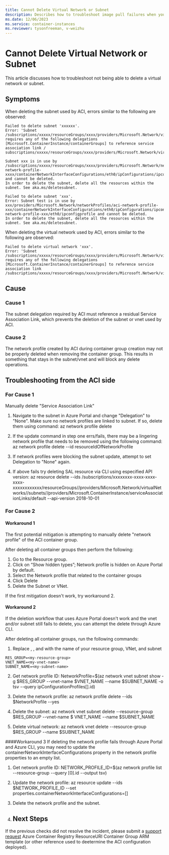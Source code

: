 ```yaml
---
title: Cannot Delete Virtual Network or Subnet
description: Describes how to troubleshoot image pull failures when you deploy to Azure Container Instances (ACI) from Azure Container Registry (ACR) by using a managed identity.
ms.date: 12/06/2023
ms.service: container-instances
ms.reviewer: tysonfreeman, v-weizhu
---
```


# Cannot Delete Virtual Network or Subnet

This article discusses how to troubleshoot not being able to delete a virtual network or subnet.

## Symptoms

When deleting the subnet used by ACI, errors similar to the following are observed: 
```
Failed to delete subnet 'xxxxxx'.
Error: 'Subnet /subscriptions/xxxxx/resourceGroups/xxxx/providers/Microsoft.Network/virtualNetworks/xxxxxx/subnets/xxxxxx requires any of the following delegations
[Microsoft.ContainerInstance/containerGroups] to reference service association link /
subscriptions/xxxxx/resourceGroups/xxxx/providers/Microsoft.Network/virtualNetworks/xxxxxx/subnets/xxxxxx/serviceAssociationLinks/acisal.'
```
```
Subnet xxx is in use by /subscriptions/xxxxx/resourceGroups/xxxx/providers/Microsoft.Network/networkProfiles/aci-network-profile-xxxx/containerNetworkInterfaceConfigurations/eth0/ipConfigurations/ipconfigprofile and cannot be deleted. 
In order to delete the subnet, delete all the resources within the subnet. See aka.ms/deletesubnet.
```
```
Failed to delete subnet 'xxx'. 
Error: Subnet test is in use by xxx/providers/Microsoft.Network/networkProfiles/aci-network-profile-xxx/containerNetworkInterfaceConfigurations/eth0/ipConfigurations/ipconfigprofile'>aci-network-profile-xxx/eth0/ipconfigprofile and cannot be deleted. 
In order to delete the subnet, delete all the resources within the subnet. See aka.ms/deletesubnet.
```
When deleting the virtual network used by ACI, errors similar to the following are observed: 
```
Failed to delete virtual network 'xxx'. 
Error: 'Subnet /subscriptions/xxxxx/resourceGroups/xxxx/providers/Microsoft.Network/virtualNetworks/xxxxxx/subnets/xxxxxx requires any of the following delegations [Microsoft.ContainerInstance/containerGroups] to reference service association link 
/subscriptions/xxxxx/resourceGroups/xxxx/providers/Microsoft.Network/virtualNetworks/xxxxxx/subnets/xxxxxx/serviceAssociationLinks/acisal.'
```

## Cause
### Cause 1
The subnet delegation required by ACI must reference a residual Service Association Link, which prevents the deletion of the subnet or vnet used by ACI.
### Cause 2
The network profile created by ACI during container group creation may not be properly deleted when removing the container group. This results in something that stays in the subnet/vnet and will block any delete operations.

## Troubleshooting from the ACI side

### For Cause 1
Manually delete "Service Association Link"
1. Navigate to the subnet in Azure Portal and change "Delegation" to "None". Make sure no network profiles are linked to subnet. If so, delete them using command: az network profile delete

2. If the update command in step one errs/fails, there may be a lingering network profile that needs to be removed using the following command: az network profile delete --id resourceIdOfNetworkProfile

3. If network profiles were blocking the subnet update, attempt to set Delegation to "None" again.

4. If above fails try deleting SAL resource via CLI using especified API version: az resource delete --ids /subscriptions/xxxxxxxx-xxxx-xxxx-xxxx-xxxxxxxxxxxx/resourceGroups/<RG>/providers/Microsoft.Network/virtualNetworks/<VNET>/subnets/<Subnet>/providers/Microsoft.ContainerInstance/serviceAssociationLinks/default --api-version 2018-10-01

### For Cause 2
#### Workaround 1
The first potential mitigation is attempting to manually delete "network profile" of the ACI container group.

After deleting all container groups then perform the following:

1. Go to the Resource group.
2. Click on “Show hidden types”; Network profile is hidden on Azure Portal by default.
3. Select the Network profile that related to the container groups
4. Click Delete
5. Delete the Subnet or VNet.


If the first mitigation doesn't work, try workaround 2.

#### Workaround 2
If the deletion workflow that uses Azure Portal doesn't work and the vnet and/or subnet still fails to delete, you can attempt the delete through Azure CLI.

After deleting all container groups, run the following commands:

1. Replace <my-resource-group>, <my-vnet-name>, and <my-subnet-name> with the name of your resource group, VNet, and subnet
```
RES_GROUP=<my-resource-group>
VNET_NAME=<my-vnet-name>
SUBNET_NAME=<my-subnet-name>
```
2. Get network profile ID: NetworkProfile=$(az network vnet subnet show -g $RES_GROUP --vnet-name $VNET_NAME --name $SUBNET_NAME -o tsv --query ipConfigurationProfiles[].id)

3. Delete the network profile: az network profile delete --ids $NetworkProfile --yes

4. Delete the subnet: az network vnet subnet delete --resource-group $RES_GROUP --vnet-name $ VNET_NAME --name $SUBNET_NAME

5. Delete virtual network: az network vnet delete --resource-group $RES_GROUP --name $SUBNET_NAME

####Workaround 3
If deleting the network profile fails through Azure Portal and Azure CLI, you may need to update the containerNetworkInterfaceConfigurations property in the network profile properties to an empty list.

1. Get network profile ID: NETWORK_PROFILE_ID=$(az network profile list --resource-group <resource-group-name> --query [0].id --output tsv)

2. Update the network profile: az resource update --ids $NETWORK_PROFILE_ID --set properties.containerNetworkInterfaceConfigurations=[]

3. Delete the network profile and the subnet.

4. ## Next Steps 
If the previous checks did not resolve the incident, please submit a [support request](https://portal.azure.com/#blade/Microsoft_Azure_Support/HelpAndSupportBlade/newsupportrequest) 
Azure Container Registry ResourceURI 
Container Group ARM template (or other reference used to deetermine the ACI configuration deployed). 
